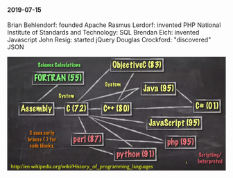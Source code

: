 #### 2019-07-15
Brian Behlendorf: founded Apache
Rasmus Lerdorf: invented PHP
National Institute of Standards and Technology: SQL
Brendan Eich: invented Javascript
John Resig: started jQuery
Douglas Crockford: "discovered" JSON

<img src="./imgs/history_of_programming_languages.png" width="1000">
